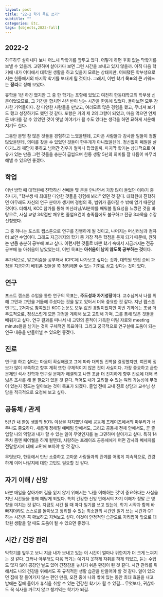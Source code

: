 ```yaml
---
layout: post
title: "22-2 학기 목표 쓰기"
subtitle: ""
categories: Etc.
tags: [objects,2022-fall]
---
```


## 2022-2

하루하루 살아내다 보니 어느새 막학기를 앞두고 있다. 어떻게 하면 후회 없는 막학기를 보낼 수 있을까. 고민하며 살아가다 보면 그런 시간을 보내고 있지 않을까. 아직 다음 학기에 내가 어디에서 대학원 생활을 하고 있을지 모르는 상태지만, 어찌됐든 학부생으로서는 한동에서의 마지막 학기를 보내게 될 것이다. 그래서, 이번 학기 목표의 큰 키워드는 **정리**로 정해 보았다. 

휴학을 1년 하긴 했지만 그 중 한 학기는 포항에 있었고 여전히 한동대학교의 학부생 신분이었으므로, 그 기간을 합치면 4년 반이 넘는 시간을 한동에 있었다. 돌아보면 모두 감사한 기억들이다. 참 다양한 사람들을 만났고, 여러모로 많은 경험을 했고, 무너져 보기도 했고 성장하기도 했던 것 같다. 포항은 거의 제 2의 고향이 되었고, 마음 먹으면 언제든 바다를 갈 수 있었던 것이 옛날 이야기가 될 수도 있다는 생각을 하면 묘하게 서운해지기도 한다.

그동안 분명 참 많은 것들을 경험하고 느꼈을텐데, 고마운 사람들과 감사한 일들이 정말 많았을텐데, 의미를 찾을 수 있었던 것들이 한두개가 아니었을텐데. 정신없이 매일을 살아가느라 깨닫지 못하고 넘어간 경우가 얼마나 많았을까. 마지막 학기는 상대적으로 여유가 있는 만큼 그런 것들을 충분히 곱씹으며 한동 생활 5년의 의미를 잘 다듬어 마무리해낼 수 있으면 좋겠다.

## 학업

이번 방학 때 대학원에 진학하신 선배들 몇 분을 만나면서 가장 많이 들었던 이야기 중 하나가, "학부생 때 최대한 다양한 것들을 경험해 봐라" 였던 것 같다. 대학원에 진학하면 아무래도 자신의 연구 분야가 생기며 경험의 폭, 범위가 좁아질 수 밖에 없기 때문일 것이다. 더해서, KCC 참가를 통해 머신러닝/AI분야를 배워볼 필요성을 느꼈던 것을 바탕으로, 사실 교양 3학점만 채우면 졸업요건이 충족됨에도 불구하고 전공 3과목을 수강신청했다. 

그 중 하나는 포스트 캡스톤으로 연구를 진행하게 될 것이고, 나머지는 머신러닝과 컴퓨터 보안 수업이다. 그래도 지금까지의 학기 중 가장 적은 학점을 듣게 되기 때문에, 원하는 만큼 충분히 공부해 보고 싶다. 이런저런 것들로 바쁜 학기 속에서 지금까지는 전공 공부에 늘 아쉬움이 남았었는데, 이번 목표는 **아쉬움이 남지 않도록 공부하는 것**이다.

추가적으로, 알고리즘을 공부해서 ICPC에 나가보고 싶다는 것과, 대학원 면접 준비 과정을 지금까지 배워온 것들을 쭉 정리해볼 수 있는 기회로 삼고 싶다는 것이 있다.

## 연구

포스트 캡스톤 수업을 통한 연구의 목표는, **주도성과 자기성장**이다. 교수님께서 나를 위해 고민과 고민을 거듭해 주셨다는 것을 알고 있어서 더욱 중요한 것 같다. 지난 캡스톤 연구도, 2저자로 참여했던 KCC 논문도 모두 값진 경험이었지만 이번 기회에는 조금 더 주도적으로, 정성스럽게 모든 과정을 계획해 보고 고민해 가며, 그를 통해 많은 것들을 배워가고 싶다. 연구 결과를 떠나서 내 고민의 흔적이 가득한 미팅 자료와 meeting minute들을 남기는 것이 구체적인 목표이다. 그리고 궁극적으로 연구실에 도움이 되는 연구 내용을 만들어낼 수 있으면 좋겠다.

## 진로

연구를 하고 싶다는 마음이 확실해졌고 그에 따라 대학원 진학을 결정했지만, 여전히 정보가 많이 부족하고 향후 계획 또한 구체적이지 않은 것이 사실이다. 가장 중요하고 급한 문제인 석사 진학과 연구실 문제가 해결되고 나면 조금 더 진지하게 향후 진로에 대해 폭넓은 조사를 해 볼 필요가 있을 것 같다. 적어도 내가 고려할 수 있는 여러 가능성에 무엇이 있는지 정도는 알아보는 것이 목표가 되겠다. 졸업 전에 교내 진로 상담과 교수님 상담을 적극적으로 요청해 보고 싶다.

## 공동체 / 관계

5년간 내 한동 생활의 50% 이상을 차지했던 예배 공동체 프레이즈에서의 마무리가 너무나도 중요하다. 새롭게 정해질 예배팀 안에서도, 그리고 공동체 전체 안에서도, 곧 졸업할 나의 역할과 내가 할 수 있는 일이 무엇인지를 늘 고민하며 살아가고 싶다. 특히 14주차 쯤엔 페어웰을 하게 될텐데, 사랑하는 프레이즈 공동체에게 어떤 감사와 메세지를 전달할지에 대해 고민해 보아야 할 것 같다.

무엇보다, 한동에서 만난 소중하고 고마운 사람들과의 관계를 어떻게 지속적으로, 건강하게 이어 나갈지에 대한 고민도 필요할 것 같다.

## 자기 이해 / 신앙

바쁜 매일을 살아가며 길을 잃지 않기 위해서는 '나를 이해하는 것'이 중요하다는 사실을 지난 시간들을 통해 깨닫게 되었다. 특히 건강한 신앙 안에서의 자기 이해가 정말 큰 영향을 미치는 것 같다. 지금도 시간 될 때 마다 일기를 쓰고 있는데, 학기 시작과 함께 바빠지더라도 스스로를 돌아보고 정리할 수 있는 최소한의 시간인 일기 쓰는 시간과 QT 하는 시간은 꼭 확보하고 지켜보고 싶다. 이것이 안정적인 습관으로 자리잡아 앞으로 대학원 생활을 할 때도 도움이 될 수 있으면 좋겠다.

## 시간 / 건강 관리

막학기를 앞두고 보니 지금 내가 보내고 있는 이 시간이 얼마나 귀한지가 더 크게 느껴지는 것 같다. 그러나 아무래도 다음 학기는 예기치 못하게 자취를 하게 되었고, 듣는 수업도 많지 않아 공강인 날도 있어 긴장감을 놓치기 쉬운 환경이 된 것 같다. 시간 관리를 위해서도 나의 건강을 위해서도 꼭 규칙적인 생활 습관을 만들어야 할 것 같다. 일이 있으면 집에 잘 들어가지 않는 편인 만큼, 오전 중에 나와 밖에 있는 동안 최대 효율을 내고 밤에는 집에 들어가 휴식을 취할 수 있는 건강한 학기가 될 수 있길... 무엇보다, 귀찮아도 꼭 식사를 거르지 않고 챙겨먹는 학기가 되길.
